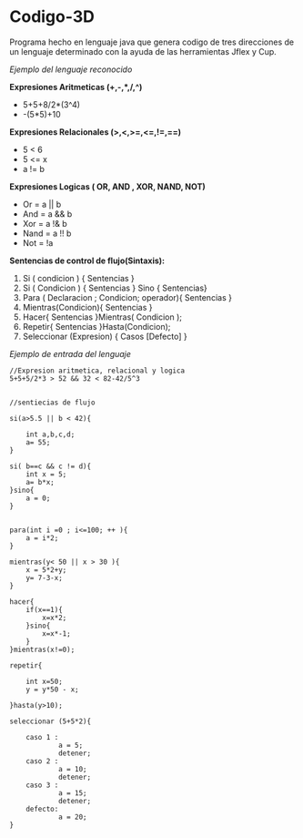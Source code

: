 # Codigo-3D
Programa hecho en lenguaje java que genera codigo de tres direcciones de un lenguaje determinado con la ayuda de las herramientas
Jflex y Cup.

*Ejemplo del lenguaje reconocido*

**Expresiones Aritmeticas (+,-,*,/,^)**
* 5+5+8/2*(3^4)
* -(5*5)+10

**Expresiones Relacionales (>,<,>=,<=,!=,==)**
* 5 < 6 
* 5 <= x
* a != b

**Expresiones Logicas ( OR, AND , XOR, NAND, NOT)**
* Or = a || b 
* And = a && b
* Xor = a !& b
* Nand = a !! b
* Not = !a

**Sentencias de control de flujo(Sintaxis):**
1. Si ( condicion ) { Sentencias }
2. Si ( Condicion ) { Sentencias } Sino { Sentencias}
3. Para ( Declaracion ; Condicion; operador){ Sentencias }
4. Mientras(Condicion){ Sentencias }
5. Hacer{ Sentencias }Mientras( Condicion );
6. Repetir{ Sentencias }Hasta(Condicion);
7. Seleccionar (Expresion) {  Casos  [Defecto] } 

*Ejemplo de entrada del lenguaje*

```[java]
//Expresion aritmetica, relacional y logica
5+5+5/2*3 > 52 && 32 < 82-42/5^3


//sentiecias de flujo

si(a>5.5 || b < 42){
	
	int a,b,c,d;
	a= 55;
}

si( b==c && c != d){
	int x = 5;
	a= b*x;
}sino{
	a = 0;
}


para(int i =0 ; i<=100; ++ ){
	a = i*2;
}

mientras(y< 50 || x > 30 ){
	x = 5*2+y;
	y= 7-3-x;
}

hacer{
	if(x==1){
		x=x*2;
	}sino{
		x=x*-1;
	}
}mientras(x!=0);

repetir{
	
	int x=50;
	y = y*50 - x;

}hasta(y>10);

seleccionar (5+5*2){
	
	caso 1 : 
			a = 5; 
			detener;
	caso 2 :
			a = 10; 
			detener;
	caso 3 :  
			a = 15;
			detener;
	defecto: 
			a = 20;
}
```



